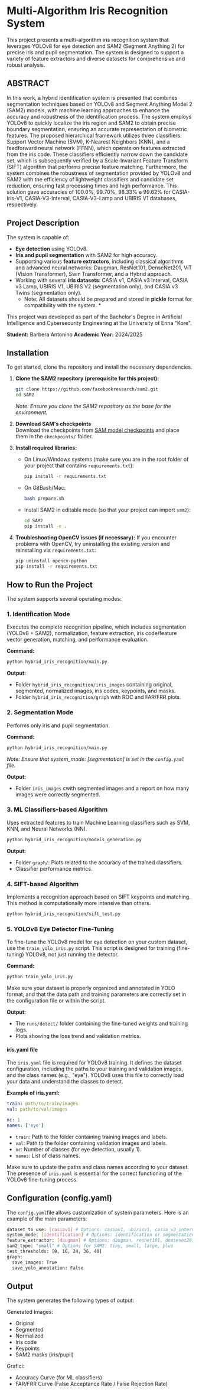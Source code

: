 # Multi-Algorithm Iris Recognition System

This project presents a multi-algorithm iris recognition system that leverages YOLOv8 for eye detection and SAM2 (Segment Anything 2) for precise iris and pupil segmentation. The system is designed to support a variety of feature extractors and diverse datasets for comprehensive and robust analysis.

## ABSTRACT ##
In this work, a hybrid identification system is presented that combines segmentation techniques based on YOLOv8 and Segment Anything Model 2 (SAM2) models, with machine learning approaches to enhance the accuracy and robustness of the identification process. The system employs YOLOv8 to quickly localize the iris region and SAM2 to obtain precise boundary segmentation, ensuring an accurate representation of biometric features.
The proposed hierarchical framework utilizes three classifiers: Support Vector Machine (SVM), K-Nearest Neighbors (KNN), and a feedforward neural network (FFNN), which operate on features extracted from the iris code. These classifiers efficiently narrow down the candidate set, which is subsequently verified by a Scale-Invariant Feature Transform (SIFT) algorithm that performs precise feature matching. Furthermore, the system combines the robustness of segmentation provided by YOLOv8 and SAM2 with the efficiency of lightweight classifiers and candidate set reduction, ensuring fast processing times and high performance. This solution gave accuracies of 100.0%, 99.70%, 98.33% e 99.62% for CASIA-Iris-V1, CASIA-V3-Interval, CASIA-V3-Lamp and UBIRIS V1 databases, respectively.

## Project Description

The system is capable of:
*   **Eye detection** using YOLOv8.
*   **Iris and pupil segmentation** with SAM2 for high accuracy.
*   Supporting various **feature extractors**, including classical algorithms and advanced neural networks: Daugman, ResNet101, DenseNet201, ViT (Vision Transformer), Swin Transformer, and a Hybrid approach.
*   Working with several **iris datasets**: CASIA v1, CASIA v3 Interval, CASIA v3 Lamp, UBIRIS V1, UBIRIS V2 (segmentation only), and CASIA v3 Twins (segmentation only).
    * Note: All datasets should be prepared and stored in **pickle** format for compatibility with the system. *

This project was developed as part of the Bachelor's Degree in Artificial Intelligence and Cybersecurity Engineering at the University of Enna "Kore".

**Student:** Barbera Antonino
**Academic Year:** 2024/2025

## Installation

To get started, clone the repository and install the necessary dependencies.

1.  **Clone the SAM2 repository (prerequisite for this project):**
    ```bash
    git clone https://github.com/facebookresearch/sam2.git
    cd SAM2
    ```
    *Note: Ensure you clone the SAM2 repository as the base for the environment.*

2. **Download SAM's checkpoints**  
   Download the checkpoints from [SAM model checkpoints](https://github.com/facebookresearch/segment-anything?tab=readme-ov-file#model-checkpoints) and place them in the `checkpoints/` folder.


3.  **Install required libraries:**
    *   On Linux/Windows systems (make sure you are in the root folder of your project that contains `requirements.txt`):
        ```bash
        pip install -r requirements.txt
        ```
    *   On GitBash/Mac:
        ```bash
        bash prepare.sh
        ```
    *   Install SAM2 in editable mode (so that your project can import `sam2`):
        ```bash
        cd SAM2
        pip install -e .
        ```

4.  **Troubleshooting OpenCV issues (if necessary):**
    If you encounter problems with OpenCV, try uninstalling the existing version and reinstalling via `requirements.txt`:
    ```bash
    pip uninstall opencv-python
    pip install -r requirements.txt
    ```

## How to Run the Project

The system supports several operating modes:

### 1. Identification Mode

Executes the complete recognition pipeline, which includes segmentation (YOLOv8 + SAM2), normalization, feature extraction, iris code/feature vector generation, matching, and performance evaluation.

**Command:**
```bash
python hybrid_iris_recognition/main.py
```
**Output:**

* Folder `hybrid_iris_recognition/iris_images` containing original, segmented, normalized images, iris codes, keypoints, and masks.
* Folder `hybrid_iris_recognition/graph` with ROC and FAR/FRR plots.


### 2. Segmentation Mode

Performs only iris and pupil segmentation.

**Command:**
```bash
python hybrid_iris_recognition/main.py
```
*Note: Ensure that system_mode: [segmentation] is set in the `config.yaml` file.*

**Output:**
* Folder `iris_images` cwith segmented images and a report on how many images were correctly segmented.

### 3. ML Classifiers-based Algorithm

Uses extracted features to train Machine Learning classifiers such as SVM, KNN, and Neural Networks (NN).

```bash
python hybrid_iris_recognition/models_generation.py
```
**Output:**

* Folder `graph/`: Plots related to the accuracy of the trained classifiers.
* Classifier performance metrics.


### 4. SIFT-based Algorithm

Implements a recognition approach based on SIFT keypoints and matching. This method is computationally more intensive than others.

```bash
python hybrid_iris_recognition/sift_test.py
```

### 5. YOLOv8 Eye Detector Fine-Tuning

To fine-tune the YOLOv8 model for eye detection on your custom dataset, use the `train_yolo_iris.py` script. This script is designed for training (fine-tuning) YOLOv8, not just running the detector.

**Command:**
```bash
python train_yolo_iris.py
```

Make sure your dataset is properly organized and annotated in YOLO format, and that the data path and training parameters are correctly set in the configuration file or within the script.

**Output:**
* The `runs/detect/` folder containing the fine-tuned weights and training logs.
* Plots showing the loss trend and validation metrics.

#### iris.yaml file

The `iris.yaml` file is required for YOLOv8 training. It defines the dataset configuration, including the paths to your training and validation images, and the class names (e.g., "eye"). YOLOv8 uses this file to correctly load your data and understand the classes to detect.

**Example of iris.yaml:**
```yaml
train: path/to/train/images
val: path/to/val/images

nc: 1
names: ['eye']
```
- `train`: Path to the folder containing training images and labels.
- `val`: Path to the folder containing validation images and labels.
- `nc`: Number of classes (for eye detection, usually 1).
- `names`: List of class names.

Make sure to update the paths and class names according to your dataset. The presence of `iris.yaml` is essential for the correct functioning of the YOLOv8 fine-tuning process.

## Configuration  (config.yaml)

The `config.yaml`file allows customization of system parameters. Here is an example of the main parameters:

```bash
dataset_to_use: [casiav1] # Options: casiav1, ubirisv1, casia_v3_interval, casia_v3_lamp
system_mode: [identification] # Options: identification or segmentation
feature_extractor: [daugman] # Options: daugman, resnet101, densenet201, vit, swin, hybrid
sam2_type: "small" # Options for SAM2: tiny, small, large, plus
test_thresholds: [8, 16, 24, 36, 40]
graph:
  save_images: True
  save_yolo_annotation: False
```

## Output
The system generates the following types of output:

Generated Images:
* Original
* Segmented
* Normalized
* Iris code
* Keypoints
* SAM2 masks (iris/pupil)

Grafici:
* Accuracy Curve (for ML classifiers)
* FAR/FRR Curve (False Acceptance Rate / False Rejection Rate)
